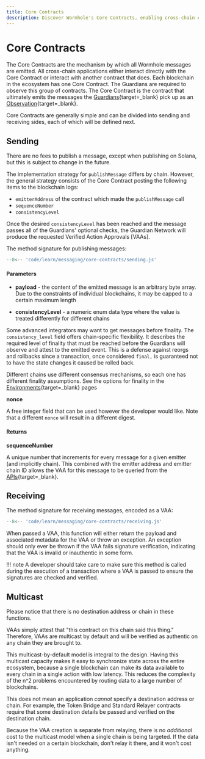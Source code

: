 ```yaml
---
title: Core Contracts
description: Discover Wormhole's Core Contracts, enabling cross-chain communication with message sending, receiving, and multicast features for efficient synchronization.
---
```


# Core Contracts

The Core Contracts are the mechanism by which all Wormhole messages are emitted. All cross-chain applications either interact directly with the Core Contract or interact with another contract that does. Each blockchain in the ecosystem has one Core Contract.  The Guardians are required to observe this group of contracts. The Core Contract is the contract that ultimately emits the messages the [Guardians](/learn/infrastructure/guardians/){target=\_blank} pick up as an [Observation](#){target=\_blank}.

Core Contracts are generally simple and can be divided into sending and receiving sides, each of which will be defined next. 

## Sending

There are no fees to publish a message, except when publishing on Solana, but this is subject to change in the future.

The implementation strategy for `publishMessage` differs by chain. However, the general strategy consists of the Core Contract posting the following items to the blockchain logs:
- `emitterAddress` of the contract which made the `publishMessage` call
- `sequenceNumber`
- `consistencyLevel` 

Once the desired `consistencyLevel` has been reached and the message passes all of the Guardians' optional checks, the Guardian Network will produce the requested Verified Action Approvals [VAAs].

The method signature for publishing messages:

```js
--8<-- 'code/learn/messaging/core-contracts/sending.js'
```

#### Parameters

- **payload** - the content of the emitted message is an arbitrary byte array. Due to the constraints of individual blockchains, it may be capped to a certain maximum length


- **consistencyLevel** - a numeric enum data type where the value is treated differently for different chains

Some advanced integrators may want to get messages before finality. The `consistency_level` field offers chain-specific flexibility. It describes the required level of finality that must be reached before the Guardians will observe and attest to the emitted event. This is a defense against reorgs and rollbacks since a transaction, once considered `final,` is guaranteed not to have the state changes it caused be rolled back.



Different chains use different consensus mechanisms, so each one has different finality assumptions. See the options for finality in the [Environments](#){target=\_blank} pages <!-- link to blockchain platforms -->

**nonce**

A free integer field that can be used however the developer would like. Note that a different `nonce` will result in a different digest.

#### Returns

**sequenceNumber**

A unique number that increments for every message for a given emitter (and implicitly chain). This combined with the emitter address and emitter chain ID allows the VAA for this message to be queried from the [APIs](#){target=\_blank}.

## Receiving

The method signature for receiving messages, encoded as a VAA:

```js
--8<-- 'code/learn/messaging/core-contracts/receiving.js'
```

When passed a VAA, this function will either return the payload and associated metadata for the VAA or throw an exception. An exception should only ever be thrown if the VAA fails signature verification, indicating that the VAA is invalid or inauthentic in some form.

!!! note
    A developer should take care to make sure this method is called during the execution of a transaction where a VAA is passed to ensure the signatures are checked and verified.

## Multicast

Please notice that there is no destination address or chain in these functions.

VAAs simply attest that "this contract on this chain said this thing." Therefore, VAAs are multicast by default and will be verified as authentic on any chain they are brought to.

This multicast-by-default model is integral to the design. Having this multicast capacity makes it easy to synchronize state across the entire ecosystem, because a single blockchain can make its data available to every chain in a single action with low latency. This reduces the complexity of the n^2 problems encountered by routing data to a large number of blockchains.

This does not mean an application _cannot_ specify a destination address or chain. For example, the Token Bridge and Standard Relayer contracts require that some destination details be passed and verified on the destination chain.

Because the VAA creation is separate from relaying, there is no _additional_ cost to the multicast model when a single chain is being targeted. If the data isn't needed on a certain blockchain, don't relay it there, and it won't cost anything.

